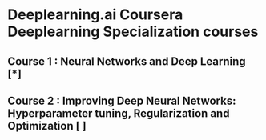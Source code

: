 # Deeplearning.ai Coursera Deeplearning Specialization courses

## Course 1 : Neural Networks and Deep Learning [*]

## Course 2 : Improving Deep Neural Networks: Hyperparameter tuning, Regularization and Optimization [ ]

